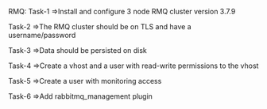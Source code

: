 RMQ:
Task-1
=>Install and configure 3 node RMQ cluster version 3.7.9

Task-2
=>The RMQ cluster should be on TLS and have a username/password

Task-3
=>Data should be persisted on disk

Task-4
=>Create a vhost and a user with read-write permissions to the vhost

Task-5
=>Create a user with monitoring access

Task-6
=>Add rabbitmq_management plugin
